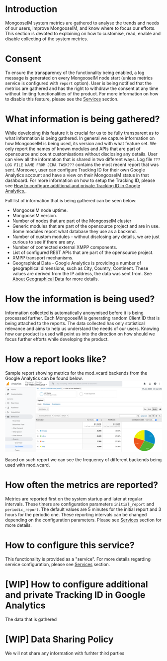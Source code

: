 # Introduction
MongooseIM system metrics are gathered to analyse the trends and needs of our users, improve MongooseIM, and know where to focus our efforts.
This section is devoted to explaining on how to customise, read, enable and disable collecting of the system metrics.

# Consent
To ensure the transparency of the functionality being enabled, a log message is generated on every MongooseIM node start (unless metrics service is configured with `report` option). User is being notified that the metrics are gathered and has the right to withdraw the consent at any time without limiting functionalities of the product. For more information on how to disable this feature, please see the [Services](Services.md#service_mongoose_system_metrics) section.

# What information is being gathered?
While developing this feature it is crucial for us to be fully transparent as to what information is being gathered. In general we capture information on how MongooseIM is being used, its version and with what feature set. We only report the names of known modules and APIs that are part of opensource and count customisations without disclosing any details. User can view all the information that is shared in two different ways. Log file `???LOG FILE NAME FROM JIRA TASK???` contains the most recent report that was sent. Moreover, user can configure Tracking ID for their own Google Analytics account and have a view on their MongooseIM status in that dashboard. For more information on how to setup the Tracking ID, please see [How to configure additional and private Tracking ID in Google Analytics.](#How-to-configure-additional-and-private-Tracking-ID-in-Google-Analytics).

Full list of information that is being gathered can be seen below:
* MongooseIM node uptime.
* MongooseIM version.
* Number of nodes that are part of the MongooseIM cluster
* Generic modules that are part of the opensource project and are in use. Some modules report what database they use as a backend.
* Number of custom modules - without disclosing any details, we are just curious to see if there are any.
* Number of connected external XMPP components.
* List of configured REST APIs that are part of the opensource project.
* XMPP transport mechanisms.
* Geographical Data - Google Analytics is providing a number of geographical dimensions, such as City, Country, Continent. These values are derived from the IP address, the data was sent from. See [About Geographical Data](https://support.google.com/analytics/answer/6160484?hl=en) for more details.

# How the information is being used?


Information collected is automatically anonymised before it is being processed further. Each MongooseIM is generating random Client ID that is being attached to the reports. The data collected has only statistical relevance and aims to help us understand the needs of our users. Knowing how our product is used will point us into the direction on how should we focus further efforts while developing the product.

# How a report looks like?
Sample report showing metrics for the mod_vcard backends from the Google Analytics can be found below.
![System metrics sample report](system_metrics_report.png)

Based on such report we can see the frequency of different backends being used with mod_vcard.

# How often the metrics are reported?

Metrics are reported first on the system startup and later at regular intervals. These timers are configuration parameters `initial_report` and `periodic_report`. The default values are 5 minutes for the initial report and 3 hours for the periodic one. These reporting intervals can be changed depending on the configuration parameters. Please see [Services](Services.md#service_mongoose_system_metrics) section for more details.

# How to configure this service?
This functionality is provided as a "service".
For more details regarding service configuration, please see [Services](Services.md) section.

# [WIP] How to configure additional and private Tracking ID in Google Analytics

The data that is gathered



# [WIP] Data Sharing Policy
We will not share any information with furhter third parties


